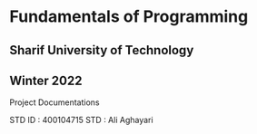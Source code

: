 # Fundamentals of Programming

## Sharif University of Technology

## Winter 2022

Project Documentations

STD ID : 400104715
STD : Ali Aghayari
